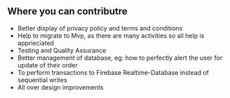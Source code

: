 ## Where you can contributre
- Better display of privacy policy and terms and conditions
- Help to migrate to Mvp, as there are many activities so all help is apprieciated
- Testing and Quality Assurance
- Better management of database, eg: how to perfectly alert the user for update of their order
- To perform transactions to Firebase Realtime-Database instead of sequential writes
- All over design improvements
